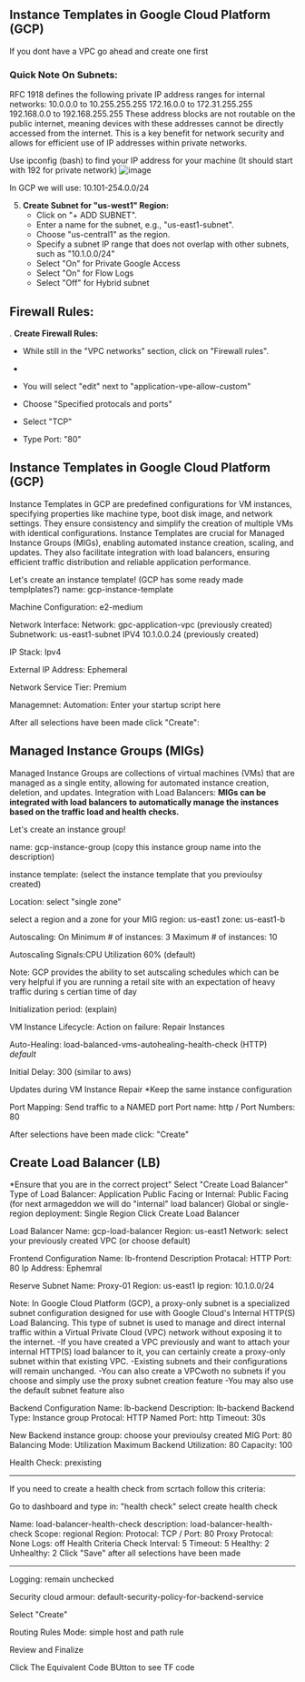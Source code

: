 
## Instance Templates in Google Cloud Platform (GCP)
If you dont have a VPC go ahead and create one first

### Quick Note On Subnets:
RFC 1918 defines the following private IP address ranges for internal networks:
10.0.0.0 to 10.255.255.255
172.16.0.0 to 172.31.255.255
192.168.0.0 to 192.168.255.255
These address blocks are not routable on the public internet, meaning devices with these addresses cannot be directly accessed from the internet. 
This is a key benefit for network security and allows for efficient use of IP addresses within private networks.

Use ipconfig (bash) to find your IP address for your machine (It should start with 192 for private network)
![image](https://github.com/mindmotivate/GCP_private/assets/130941970/8a213795-2a5f-4d6d-8478-6276bf458684)

In GCP we will use: 10.101-254.0.0/24


5. **Create Subnet for "us-west1" Region:**
   - Click on "+ ADD SUBNET".
   - Enter a name for the subnet, e.g., "us-east1-subnet".
   - Choose "us-central1" as the region.
   - Specify a subnet IP range that does not overlap with other subnets, such as "10.1.0.0/24"
   - Select "On" for Private Google Access
   - Select "On" for Flow Logs
   - Select "Off" for Hybrid subnet


## Firewall Rules:
. **Create Firewall Rules:**
   - While still in the "VPC networks" section, click on "Firewall rules".
   - 
   - You will select "edit" next to "application-vpe-allow-custom"

   - Choose "Specified protocals and ports"
   - Select "TCP"
   - Type Port: "80"


## Instance Templates in Google Cloud Platform (GCP)

Instance Templates in GCP are predefined configurations for VM instances, specifying properties like machine type, boot disk image, and network settings. 
They ensure consistency and simplify the creation of multiple VMs with identical configurations. Instance Templates are crucial for Managed Instance Groups (MIGs), 
enabling automated instance creation, scaling, and updates. They also facilitate integration with load balancers, ensuring efficient traffic distribution and reliable application performance.

Let's create an instance template!
(GCP has some ready made templplates?)
name: gcp-instance-template

Machine Configuration:
e2-medium

Network Interface:
Network: gpc-application-vpc (previously created)
Subnetwork: us-east1-subnet IPV4 10.1.0.0.24 (previously created)

IP Stack: Ipv4

External IP Address: Ephemeral

Network Service Tier: Premium

Managemnet:
Automation: Enter your startup script here

After all selections have been made click "Create":





## Managed Instance Groups (MIGs)
Managed Instance Groups are collections of virtual machines (VMs) that are managed as a single entity, allowing for automated instance creation, deletion, and updates.
Integration with Load Balancers: **MIGs can be integrated with load balancers to automatically manage the instances based on the traffic load and health checks.**

Let's create an instance group!

name: gcp-instance-group
(copy this instance group name into the description)

instance template: 
(select the instance template that you previoulsy created)

Location:
select "single zone"

select a region and a zone for your MIG
region: us-east1
zone: us-east1-b

Autoscaling: On
Minimum # of instances: 3
Maximum # of instances: 10

Autoscaling Signals:CPU Utilization 60% (default)

Note: GCP provides the ability to set autscaling schedules which can be very helpful if you are running a retail site with an expectation of heavy traffic during s certian time of day

Initialization period:  (explain)

VM Instance Lifecycle:
Action on failure: Repair Instances

Auto-Healing:
load-balanced-vms-autohealing-health-check (HTTP)  *default*

Initial Delay: 300 (similar to aws)

Updates during VM Instance Repair
*Keep the same instance configuration

Port Mapping:
Send traffic to a NAMED port 
Port name: http / Port Numbers: 80

After selections have been made click: "Create"


## Create Load Balancer (LB)

*Ensure that you are in the correct project"
Select "Create Load Balancer"
Type of Load Balancer: Application
Public Facing or Internal: Public Facing  (for next armageddon we will do "internal" load balancer)
Global or single-region deployment: Single Region
Click Create Load Balancer

Load Balancer Name: gcp-load-balancer
Region: us-east1
Network: select your previously created VPC (or choose default)

Frontend Configuration
Name: lb-frontend
Description
Protacal: HTTP
Port: 80
Ip Address: Ephemral

Reserve Subnet
Name: Proxy-01
Region: us-east1
Ip region: 10.1.0.0/24

Note: In Google Cloud Platform (GCP), a proxy-only subnet is a specialized subnet configuration designed for use with Google Cloud's Internal HTTP(S) Load Balancing. This type of subnet is used to manage and direct internal traffic within a Virtual Private Cloud (VPC) network without exposing it to the internet.
-If you have created a VPC previously and want to attach your internal HTTP(S) load balancer to it, you can certainly create a proxy-only subnet within that existing VPC.
-Existing subnets and their configurations will remain unchanged.
-You can also create a VPCwoth no subnets if you choose and simply use the proxy subnet creation feature
-You may also use the default subnet feature also


Backend Configuration
Name: lb-backend
Description: lb-backend
Backend Type: Instance group
Protocal: HTTP
Named Port: http
Timeout: 30s

New Backend
instance group: choose your previoulsy created MIG
Port: 80
Balancing Mode: Utilization
Maximum Backend Utilization: 80
Capacity: 100

Health Check:
prexisting


******************
If you need to create a health check from scrtach follow this criteria:

Go to dashboard and type in: "health check"
select create health check

Name: load-balancer-health-check
description: load-balancer-health-check
Scope: regional
Region: 
Protocal: TCP / Port: 80
Proxy Protocal:  None
Logs: off
Health Criteria
Check Interval: 5
Timeout: 5
Healthy: 2
Unhealthy: 2
Click "Save" after all selections have been made
*****************

Logging: remain unchecked

Security
cloud armour: default-security-policy-for-backend-service

Select "Create"



Routing Rules
Mode: simple host and path rule

Review and Finalize


Click The Equivalent Code BUtton to see TF code
